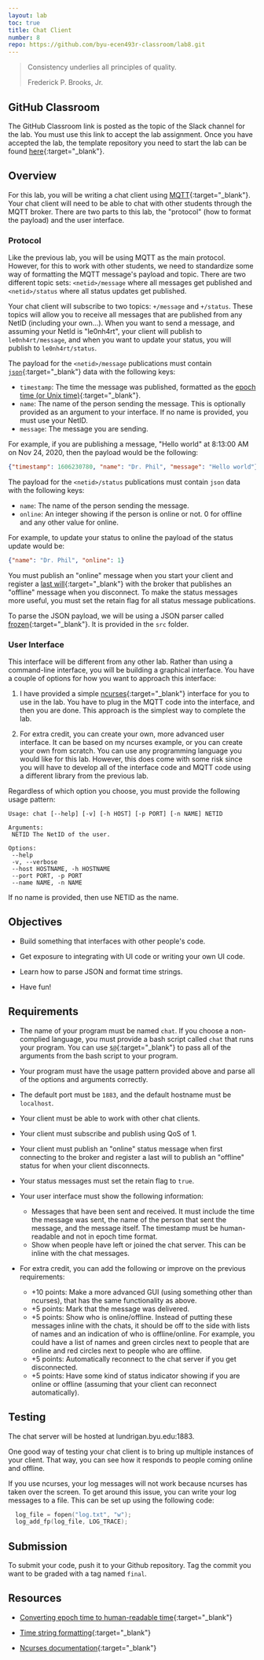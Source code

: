 ```yaml
---
layout: lab
toc: true
title: Chat Client
number: 8
repo: https://github.com/byu-ecen493r-classroom/lab8.git
---
```


> Consistency underlies all principles of quality.
> 
> Frederick P. Brooks, Jr.

## GitHub Classroom

The GitHub Classroom link is posted as the topic of the Slack channel for the lab. You must use this link to accept the lab assignment. Once you have accepted the lab, the template repository you need to start the lab can be found [here](https://github.com/byu-ecen493r-classroom/lab8.git){:target="_blank"}.

## Overview

For this lab, you will be writing a chat client using [MQTT](https://mqtt.org){:target="_blank"}. Your chat client will need to be able to chat with other students through the MQTT broker. There are two parts to this lab, the "protocol" (how to format the payload) and the user interface.


### Protocol

Like the previous lab, you will be using MQTT as the main protocol. However, for this to work with other students, we need to standardize some way of formatting the MQTT message's payload and topic. There are two different topic sets: `<netid>/message` where all messages get published and `<netid>/status` where all status updates get published.

Your chat client will subscribe to two topics: `+/message` and `+/status`. These topics will allow you to receive all messages that are published from any NetID (including your own...). When you want to send a message, and assuming your NetId is "le0nh4rt", your client will publish to `le0nh4rt/message`, and when you want to update your status, you will publish to `le0nh4rt/status`.

The payload for the `<netid>/message` publications must contain [`json`](https://www.json.org/json-en.html){:target="_blank"} data with the following keys:

- `timestamp`: The time the message was published, formatted as the [epoch time (or Unix time)](https://en.wikipedia.org/wiki/Unix_time){:target="_blank"}.
- `name`: The name of the person sending the message. This is optionally provided as an argument to your interface. If no name is provided, you must use your NetID.
- `message`: The message you are sending.

For example, if you are publishing a message, "Hello world" at 8:13:00 AM on Nov 24, 2020, then the payload would be the following:

```json
{"timestamp": 1606230780, "name": "Dr. Phil", "message": "Hello world"}
```

The payload for the `<netid>/status` publications must contain `json` data with the following keys:

- `name`: The name of the person sending the message.
- `online`: An integer showing if the person is online or not. 0 for offline and any other value for online.

For example, to update your status to online the payload of the status update would be:

```json
{"name": "Dr. Phil", "online": 1}
```

You must publish an "online" message when you start your client and register a [last will](https://mntolia.com/mqtt-last-will-testament-explained-with-examples/){:target="_blank"} with the broker that publishes an "offline" message when you disconnect. To make the status messages more useful, you must set the retain flag for all status message publications.

To parse the JSON payload, we will be using a JSON parser called [frozen](https://github.com/cesanta/frozen){:target="_blank"}. It is provided in the `src` folder.

### User Interface

This interface will be different from any other lab. Rather than using a command-line interface, you will be building a graphical interface. You have a couple of options for how you want to approach this interface:

1. I have provided a simple [ncurses](https://en.wikipedia.org/wiki/Ncurses){:target="_blank"} interface for you to use in the lab. You have to plug in the MQTT code into the interface, and then you are done. This approach is the simplest way to complete the lab.

2. For extra credit, you can create your own, more advanced user interface. It can be based on my ncurses example, or you can create your own from scratch. You can use any programming language you would like for this lab. However, this does come with some risk since you will have to develop all of the interface code and MQTT code using a different library from the previous lab.

Regardless of which option you choose, you must provide the following usage pattern:

```
Usage: chat [--help] [-v] [-h HOST] [-p PORT] [-n NAME] NETID

Arguments:
 NETID The NetID of the user.

Options:
 --help
 -v, --verbose
 --host HOSTNAME, -h HOSTNAME
 --port PORT, -p PORT
 --name NAME, -n NAME
```

If no name is provided, then use NETID as the name.

## Objectives

- Build something that interfaces with other people's code.

- Get exposure to integrating with UI code or writing your own UI code.

- Learn how to parse JSON and format time strings.

- Have fun!


## Requirements

- The name of your program must be named `chat`. If you choose a non-complied language, you must provide a bash script called `chat` that runs your program. You can use [`$@`](https://stackoverflow.com/a/3816747){:target="_blank"} to pass all of the arguments from the bash script to your program.

- Your program must have the usage pattern provided above and parse all of the options and arguments correctly.

- The default port must be `1883`, and the default hostname must be `localhost`.

- Your client must be able to work with other chat clients.

- Your client must subscribe and publish using QoS of 1.

- Your client must publish an "online" status message when first connecting to the broker and register a last will to publish an "offline" status for when your client disconnects.

- Your status messages must set the retain flag to `true`.

- Your user interface must show the following information:
  - Messages that have been sent and received. It must include the time the message was sent, the name of the person that sent the message, and the message itself. The timestamp must be human-readable and not in epoch time format.
  - Show when people have left or joined the chat server. This can be inline with the chat messages.

- For extra credit, you can add the following or improve on the previous requirements:
  - +10 points: Make a more advanced GUI (using something other than ncurses), that has the same functionality as above.
  - +5 points: Mark that the message was delivered.
  - +5 points: Show who is online/offline. Instead of putting these messages inline with the chats, it should be off to the side with lists of names and an indication of who is offline/online. For example, you could have a list of names and green circles next to people that are online and red circles next to people who are offline.
  - +5 points: Automatically reconnect to the chat server if you get disconnected.
  - +5 points: Have some kind of status indicator showing if you are online or offline (assuming that your client can reconnect automatically).

## Testing

The chat server will be hosted at lundrigan.byu.edu:1883.

One good way of testing your chat client is to bring up multiple instances of your client. That way, you can see how it responds to people coming online and offline.

If you use ncurses, your log messages will not work because ncurses has taken over the screen. To get around this issue, you can write your log messages to a file. This can be set up using the following code:

```c
  log_file = fopen("log.txt", "w");
  log_add_fp(log_file, LOG_TRACE);
```


## Submission

To submit your code, push it to your Github repository. Tag the commit you want to be graded with a tag named `final`.


## Resources

- [Converting epoch time to human-readable time](https://www.epochconverter.com/programming/c){:target="_blank"}

- [Time string formatting](http://www.cplusplus.com/reference/ctime/strftime/){:target="_blank"}

- [Ncurses documentation](https://tldp.org/HOWTO/NCURSES-Programming-HOWTO/index.html){:target="_blank"}
